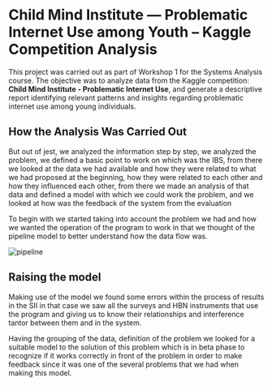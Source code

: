 # Child Mind Institute — Problematic Internet Use among Youth – Kaggle Competition Analysis

This project was carried out as part of Workshop 1 for the Systems Analysis course. The objective was to analyze data from the Kaggle competition: **Child Mind Institute - Problematic Internet Use**, and generate a descriptive report identifying relevant patterns and insights regarding problematic internet use among young individuals.

## How the Analysis Was Carried Out
  But out of jest, we analyzed the information step by step, we analyzed the problem, we defined a basic point to work on which was the IBS, from there we looked at the data we had available and how they were related to what we had proposed at the beginning, how they were related to each other and how they influenced each other, from there we made an analysis of that data and defined a model with which we could work the problem, and we looked at how was the feedback of the system from the evaluation

To begin with we started taking into account the problem we had and how we wanted the operation of the program to work in that we thought of the pipeline model to better understand how the data flow was.

![pipeline](https://github.com/user-attachments/assets/5cd71b34-9b28-48aa-be54-b4ad88bf933d)

## Raising the model
Making use of the model we found some errors within the process of results in the SII in that case we saw all the surveys and HBN instruments that use the program and giving us to know their relationships and interference tantor between them and in the system.

Having the grouping of the data, definition of the problem we looked for a suitable model to the solution of this problem which is in beta phase to recognize if it works correctly in front of the problem in order to make feedback since it was one of the several problems that we had when making this model.

